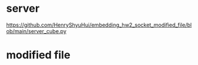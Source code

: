 # server
https://github.com/HenryShyuHui/embedding_hw2_socket_modified_file/blob/main/server_cube.py

# modified file

